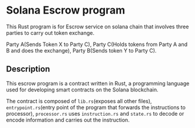 # Solana Escrow program

This Rust program is for Escrow service on solana chain that involves three parties to carry out token exchange. 

Party A(Sends Token X to Party C), Party C(Holds tokens from Party A and B and does the exchange), Party B(Sends token Y to Party C).

## Description

This escrow program is a contract written in Rust, a programming language used for developing smart contracts on the Solana blockchain. 

The contract is composed of `lib.rs`(exposes all other files), `entrypoint.rs`(entry point of the program that forwards the instructions to processor), `processor.rs` uses `instruction.rs` and `state.rs` to decode or encode information and carries out the instruction.